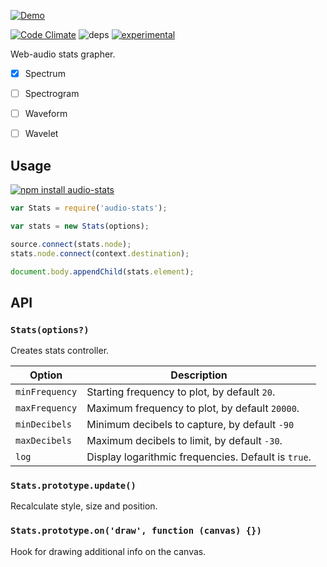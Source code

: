 [![Demo](https://raw.githubusercontent.com/dfcreative/audio-stats/master/logo.png)](https://dfcreative.github.io/audio-stats)

[![Code Climate](https://codeclimate.com/github/dfcreative/web-audio-stats/badges/gpa.svg)](https://codeclimate.com/github/dfcreative/web-audio-stats) ![deps](https://david-dm.org/dfcreative/web-audio-stats.svg) [![experimental](http://badges.github.io/stability-badges/dist/experimental.svg)](http://github.com/badges/stability-badges)

Web-audio stats grapher.

* [x] Spectrum
* [ ] Spectrogram
* [ ] Waveform
* [ ] Wavelet


## Usage

[![npm install audio-stats](https://nodei.co/npm/audio-stats.png?mini=true)](https://npmjs.org/package/audio-stats/)


```js
var Stats = require('audio-stats');

var stats = new Stats(options);

source.connect(stats.node);
stats.node.connect(context.destination);

document.body.appendChild(stats.element);
```


## API

### `Stats(options?)`

Creates stats controller.

| Option | Description |
|---|---|
| `minFrequency` | Starting frequency to plot, by default `20`. |
| `maxFrequency` | Maximum frequency to plot, by default `20000`. |
| `minDecibels` | Minimum decibels to capture, by default `-90` |
| `maxDecibels` | Maximum decibels to limit, by default `-30`. |
| `log` | Display logarithmic frequencies. Default is `true`. |


### `Stats.prototype.update()`

Recalculate style, size and position.


### `Stats.prototype.on('draw', function (canvas) {})`

Hook for drawing additional info on the canvas.